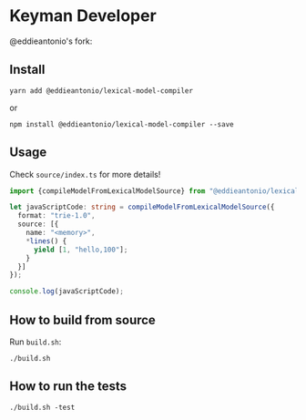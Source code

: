 Keyman Developer
================

@eddieantonio's fork:

Install
-------

    yarn add @eddieantonio/lexical-model-compiler

or

    npm install @eddieantonio/lexical-model-compiler --save

Usage
-----

Check `source/index.ts` for more details!

```typescript
import {compileModelFromLexicalModelSource} from "@eddieantonio/lexical-model-compiler";

let javaScriptCode: string = compileModelFromLexicalModelSource({
  format: "trie-1.0",
  source: [{
    name: "<memory>",
    *lines() {
      yield [1, "hello,100"];
    }
  }]
});

console.log(javaScriptCode);
```

How to build from source
------------------------

Run `build.sh`:

    ./build.sh


How to run the tests
--------------------

    ./build.sh -test